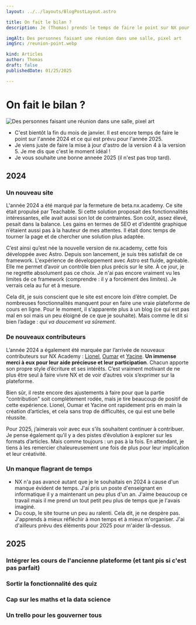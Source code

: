 ```yaml
---
layout: ../../layouts/BlogPostLayout.astro

title: On fait le bilan ?
description: Je (Thomas) prends le temps de faire le point sur NX pour l'année 2024 et ce qui est prévu pour l'année 2025

imgAlt: Des personnes faisant une réunion dans une salle, pixel art
imgSrc: /reunion-point.webp

kind: Articles
author: Thomas
draft: false
publishedDate: 01/25/2025

---
```


# On fait le bilan ?

![Des personnes faisant une réunion dans une salle, pixel art](/reunion-point.webp)

- C'est bientôt la fin du mois de janvier. Il est encore temps de faire le point sur l'année 2024 et ce qui est prévu pour l'année 2025.
- Je viens juste de faire la mise à jour d'astro de la version 4 à la version 5. Je me dis que c'est le moment idéal !
- Je vous souhaite une bonne anneée 2025 (il n'est pas trop tard).

## 2024

### Un nouveau site

L'année 2024 a été marqué par la fermeture de beta.nx.academy. Ce site était propulsé par Teachable. Si cette solution proposait des fonctionnalités intéressantes, elle avait aussi son lot de contraintes. Son coût, assez élevé, pesait dans la balance. Les gains en termes de SEO et d’identité graphique n’étaient aussi pas à la hauteur de mes attentes. Il était donc temps de tourner la page et de chercher une solution plus adaptée.


C’est ainsi qu’est née la nouvelle version de nx.academy, cette fois développée avec Astro. Depuis son lancement, je suis très satisfait de ce framework. L'expérience de développement avec Astro est fluide, agréable. Elle me permet d’avoir un contrôle bien plus précis sur le site. À ce jour, je ne regrette absolument pas ce choix. Je n'ai pas encore vraiment vu les limites de ce framework (comprendre : il y a forcément des limites). Je verrais cela au fur et à mesure.


Cela dit, je suis conscient que le site est encore loin d’être complet. De nombreuses fonctionnalités manquent pour en faire une vraie plateforme de cours en ligne. Pour le moment, il s'apparente plus à un blog (ce qui est pas mal en soi mais un peu éloigné de ce que je souhaite). Mais comme le dit si bien l’adage : *qui va doucement va sûrement*.



### De nouveaux contributeurs

<!-- - 2024 a été aussi marqué par l'arrivé de nouveaux contributeurs sur le site : Lionel, Oumar et Yacine. Un grand merci à eux d'avoir proposé leur aide et d'avoir participer. Chacun a son style d'écriture et ses intérêts et je trouve ça vraiment bien de ne plus être le seul sur NX.
- Je pense que cette partie contribution doit être encore un peu plus roddé mais je tire beaucoup de positifs de l'expérience. Lionel, Oumar et Yacine ont réussi à prendre en main la partie articles sans trop de problèmes.
- Je vais voir avec eux s'ils sont d'accord pour continuer à écrire en 2025. Je pense qu'il y a aussi des évolutions de format à faire mais un pas à la fois :). Merci encore à eux ! -->

L’année 2024 a également été marquée par l’arrivée de nouveaux contributeurs sur NX Academy : [Lionel](https://github.com/Escanor1986), [Oumar](https://github.com/OumarYanni) et [Yacine](https://github.com/yaswecan). **Un immense merci à eux pour leur aide précieuse et leur participation**. Chacun apporte son propre style d’écriture et ses intérêts. C’est vraiment motivant de ne plus être seul à faire vivre NX et de voir d’autres voix s’exprimer sur la plateforme.


Bien sûr, il reste encore des ajustements à faire pour que la partie "contribution" soit complètement rodée, mais je tire beaucoup de positif de cette expérience. Lionel, Oumar et Yacine ont rapidement pris en main la création d’articles, et cela sans trop de difficultés, ce qui est une belle réussite.

Pour 2025, j’aimerais voir avec eux s’ils souhaitent continuer à contribuer. Je pense également qu’il y a des pistes d’évolution à explorer sur les formats d’articles. Mais comme toujours : un pas à la fois. En attendant, je tiens à les remercier chaleureusement une fois de plus pour leur implication et leur créativité.


### Un manque flagrant de temps

- NX n'a pas avancé autant que je le souhaitais en 2024 à cause d'un manque évident de temps. J'ai pris un poste d'enseignant en informatique il y a maintenant un peu plus d'un an. J'aime beaucoup ce travail mais il me prend un tout petit peu plus de temps que je l'avais imaginé.
- Du coup, le site tourne un peu au ralenti. Cela dit, je ne despère pas. J'apprends à mieux réfléchir à mon temps et à mieux m'organiser. J'ai d'ailleurs prévu des éléments pour 2025 pour m'aider là-dessus.


## 2025

### Intégrer les cours de l'ancienne plateforme (et tant pis si c'est pas parfait)


### Sortir la fonctionnalité des quiz


### Cap sur les maths et la data science


### Un trello pour les gouverner tous

